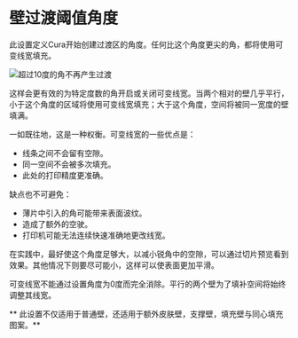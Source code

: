 壁过渡阈值角度
====
此设置定义Cura开始创建过渡区的角度。任何比这个角度更尖的角，都将使用可变线宽填充。

<!--screenshot {
"image_path": "wall_transition_angle.png",
"models": [{"script": "sharpening_corners.scad"}],
"camera_position": [0, 11, 106],
"settings": {
	"wall_transition_angle": 11,
	"wall_line_count": 4
},
"colours": 64
}-->
![超过10度的角不再产生过渡](../images/wall_transition_angle.png)

这样会更有效的为特定度数的角开启或关闭可变线宽。当两个相对的壁几乎平行，小于这个角度的区域将使用可变线宽填充；大于这个角度，空间将被同一宽度的壁填满。

一如既往地，这是一种权衡。可变线宽的一些优点是：
* 线条之间不会留有空隙。
* 同一空间不会被多次填充。
* 此处的打印精度更准确。

缺点也不可避免：
* 薄片中引入的角可能带来表面波纹。
* 造成了额外的空驶。
* 打印机可能无法连续快速准确地更改线宽。

在实践中，最好使这个角度足够大，以减小锐角中的空隙，可以通过切片预览看到效果。其他情况下则要尽可能小，这样可以使表面更加平滑。

可变线宽不能通过设置角度为0度而完全消除。平行的两个壁为了填补空间将始终调整其线宽。

** 此设置不仅适用于普通壁，还适用于额外皮肤壁，支撑壁，填充壁与同心填充图案。**
